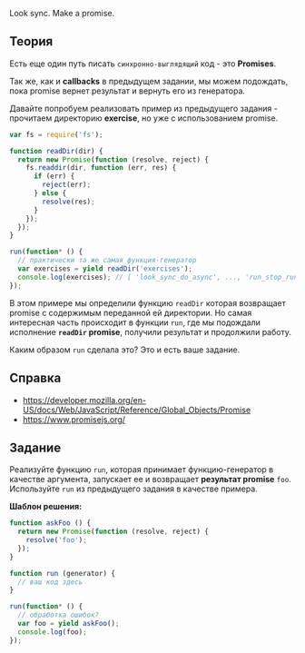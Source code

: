 Look sync. Make a promise.

## Теория
Есть еще один путь писать `синхронно-выглядящий` код - это **Promises**.

Так же, как и **callbacks** в предыдущем задании, мы можем подождать, пока
promise вернет результат и вернуть его из генератора.

Давайте попробуем реализовать пример из предыдущего задания - прочитаем 
директорию **exercise**, но уже с использованием promise.

```js
var fs = require('fs');

function readDir(dir) {
  return new Promise(function (resolve, reject) {
    fs.readdir(dir, function (err, res) {
      if (err) {
        reject(err);
      } else {
        resolve(res);
      }
    });
  });
}

run(function* () {
  // практически та же самая функция-генератор
  var exercises = yield readDir('exercises');
  console.log(exercises); // [ 'look_sync_do_async', ..., 'run_stop_run' ]
});

```
В этом примере мы определили функцию `readDir` которая возвращает promise с
содержимым переданной ей директории. Но самая интересная часть происходит в
функции `run`, где мы подождали исполнение **`readDir` promise**, получили результат
и продолжили работу.

Каким образом `run` сделала это? Это и есть ваше задание.

## Справка
 - https://developer.mozilla.org/en-US/docs/Web/JavaScript/Reference/Global_Objects/Promise
 - https://www.promisejs.org/

## Задание

Реализуйте функцию `run`, которая принимает функцию-генератор в качестве аргумента, 
запускает ее и возвращает **результат promise** `foo`. Используйте `run` из 
предыдущего задания в качестве примера.

**Шаблон решения:**
```js
function askFoo () {
  return new Promise(function (resolve, reject) {
    resolve('foo');
  });
}

function run (generator) {
  // ваш код здесь
}

run(function* () {
  // обработка ошибок?
  var foo = yield askFoo();
  console.log(foo);
});
```
